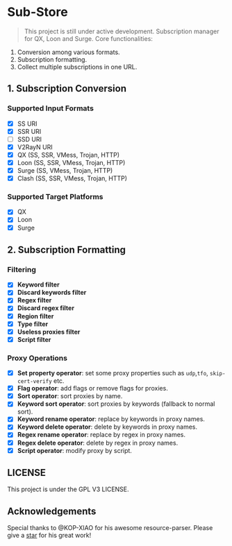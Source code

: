 # Sub-Store
> This project is still under active development.
Subscription manager for QX, Loon and Surge.
Core functionalities:
1. Conversion among various formats.
2. Subscription formatting.
3. Collect multiple subscriptions in one URL.
## 1. Subscription Conversion
### Supported Input Formats
- [x] SS URI
- [x] SSR URI
- [ ] SSD URI
- [x] V2RayN URI
- [x] QX (SS, SSR, VMess, Trojan, HTTP)
- [x] Loon (SS, SSR, VMess, Trojan, HTTP)
- [x] Surge (SS, VMess, Trojan, HTTP)
- [x] Clash (SS, SSR, VMess, Trojan, HTTP)

### Supported Target Platforms
- [x] QX
- [x] Loon
- [x] Surge

## 2. Subscription Formatting
### Filtering
- [x] **Keyword filter**
- [x] **Discard keywords filter**
- [x] **Regex filter**
- [x] **Discard regex filter**
- [x] **Region filter**
- [x] **Type filter**
- [x] **Useless proxies filter**
- [x] **Script filter**

### Proxy Operations
- [x] **Set property operator**: set some proxy properties such as `udp`,`tfo`, `skip-cert-verify` etc.
- [x] **Flag operator**: add flags or remove flags for proxies.
- [x] **Sort operator**: sort proxies by name.
- [x] **Keyword sort operator**: sort proxies by keywords (fallback to normal sort).
- [x] **Keyword rename operator**: replace by keywords in proxy names.
- [x] **Keyword delete operator**: delete by keywords in proxy names.
- [x] **Regex rename operator**: replace by regex in proxy names.
- [x] **Regex delete operator**: delete by regex in proxy names.
- [x] **Script operator**: modify proxy by script.

## LICENSE
This project is under the GPL V3 LICENSE.

## Acknowledgements
Special thanks to @KOP-XIAO for his awesome resource-parser. Please give a [star](https://github.com/KOP-XIAO/QuantumultX) for his great work!
